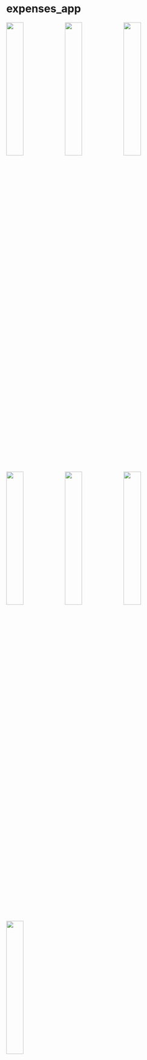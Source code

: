 # expenses_app

<p float="left">
  <img src="https://i.ibb.co/J2kSKqv/Screenshot-20230927-164752.png" width="30%" height="30%">
  <img src="https://i.ibb.co/0jdzxQ8/Screenshot-20230928-113630.png" width="30%" height="30%">
  <img src="https://i.ibb.co/0rCXVYM/Screenshot-20230928-113547.png" width="30%" height="30%">
</p>

<p float="left">
  <img src="https://i.ibb.co/h27FKpS/Screenshot-20230928-113602.png" width="30%" height="30%">
  <img src="https://i.ibb.co/tMDDJpS/Screenshot-20230928-113553.png" width="30%" height="30%">
  <img src="https://i.ibb.co/qyS4c99/Screenshot-20230928-113608.png" width="30%" height="30%">
</p>

<img src="https://i.ibb.co/PZrBL9g/Screenshot-20230928-113530.png" width="30%" height="30%">
